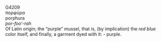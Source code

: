 G4209  
πορφύρα  
porphura  
*por-foo‘-rah*  
Of Latin origin; the “purple” mussel, that is, (by implication) the
*red* *blue* color itself, and finally, a garment dyed with it: -
purple.  
